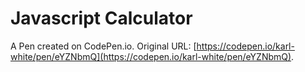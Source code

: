 # Javascript Calculator 

A Pen created on CodePen.io. Original URL: [https://codepen.io/karl-white/pen/eYZNbmQ](https://codepen.io/karl-white/pen/eYZNbmQ).



